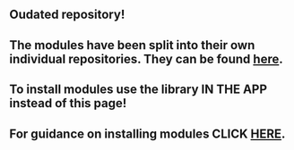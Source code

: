 ## Oudated repository!
## The modules have been split into their own individual repositories. They can be found [here](https://github.com/agaertner?tab=repositories).

## To install modules use the library **IN THE APP** instead of this page! 
## For guidance on installing modules CLICK [HERE](https://blishhud.com/docs/user/installing-modules).
